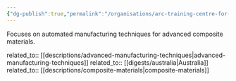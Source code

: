 ```yaml
---
{"dg-publish":true,"permalink":"/organisations/arc-training-centre-for-automated-manufacture-of-advanced-composites/","title":"ARC Training Centre for Automated Manufacture of Advanced Composites"}
---
```



Focuses on automated manufacturing techniques for advanced composite materials.

related_to:: [[descriptions/advanced-manufacturing-techniques\|advanced-manufacturing-techniques]]
related_to:: [[digests/australia\|Australia]]
related_to:: [[descriptions/composite-materials\|composite-materials]]
